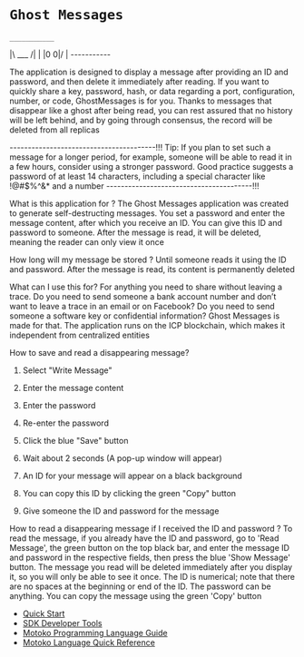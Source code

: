 # `Ghost Messages`
                   
    ___________  
   |\   ___   /| 
   |  \|0 0|/  |
    -----------   
        
The application is designed to display a message after providing an ID and password, and then delete it immediately after reading.
If you want to quickly share a key, password, hash, or data regarding a port, configuration, number, or code, GhostMessages is for you. Thanks to messages that disappear like a ghost after being read, you can rest assured that no history will be left behind, and by going through consensus, the record will be deleted from all replicas

----------------------------------------!!!
Tip: If you plan to set such a message for a longer period, for example, someone will be able to read it in a few hours, consider using a stronger password. Good practice suggests a password of at least 14 characters, including a special character like !@#$%^&* and a number
----------------------------------------!!!

What is this application for ?
The Ghost Messages application was created to generate self-destructing messages. You set a password and enter the message content, after which you receive an ID. You can give this ID and password to someone. After the message is read, it will be deleted, meaning the reader can only view it once

How long will my message be stored ?
Until someone reads it using the ID and password. After the message is read, its content is permanently deleted

What can I use this for?
For anything you need to share without leaving a trace. Do you need to send someone a bank account number and don’t want to leave a trace in an email or on Facebook? Do you need to send someone a software key or confidential information? Ghost Messages is made for that. The application runs on the ICP blockchain, which makes it independent from centralized entities

How to save and read a disappearing message?
1) Select "Write Message"

2) Enter the message content

3) Enter the password

4) Re-enter the password

5) Click the blue "Save" button

6) Wait about 2 seconds (A pop-up window will appear)

7) An ID for your message will appear on a black background

8) You can copy this ID by clicking the green "Copy" button

9) Give someone the ID and password for the message

How to read a disappearing message if I received the ID and password ?
To read the message, if you already have the ID and password, go to 'Read Message', the green button on the top black bar, and enter the message ID and password in the respective fields, then press the blue 'Show Message' button. The message you read will be deleted immediately after you display it, so you will only be able to see it once. The ID is numerical; note that there are no spaces at the beginning or end of the ID. The password can be anything. You can copy the message using the green 'Copy' button


- [Quick Start](https://internetcomputer.org/docs/current/developer-docs/setup/deploy-locally)
- [SDK Developer Tools](https://internetcomputer.org/docs/current/developer-docs/setup/install)
- [Motoko Programming Language Guide](https://internetcomputer.org/docs/current/motoko/main/motoko)
- [Motoko Language Quick Reference](https://internetcomputer.org/docs/current/motoko/main/language-manual)

